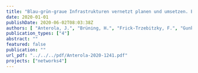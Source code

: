 ```yaml
---
title: "Blau-grün-graue Infrastrukturen vernetzt planen und umsetzen. Ein Beitrag zur Klimaanpassung in Kommunen"
date: 2020-01-01
publishDate: 2020-06-02T08:03:38Z
authors: [ "Anterola, J.", "Brüning, H.", "Frick-Trzebitzky, F.", "Gunkel, M.", "Libbe, J.", "Liehr, S.", "matzinger", "Nenz, D.", "Reichmann, B.", "rouault", "Schramm, E.", "Stieß, I.", "Trapp, J. H.", "Winker, M." ]
publication_types: ["4"]
abstract: ""
featured: false
publication: ""
url_pdf: "../../../pdf/Anterola-2020-1241.pdf"
projects: ["networks4"]
---
```


